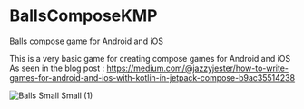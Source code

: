 # BallsComposeKMP
Balls compose game for Android and iOS

This is a very basic game for creating compose games for Android and iOS
As seen in the blog post : 
https://medium.com/@jazzyjester/how-to-write-games-for-android-and-ios-with-kotlin-in-jetpack-compose-b9ac35514238


![Balls Small Small (1)](https://github.com/jazzyjester/BallsComposeKMP/assets/739358/f39fb203-1ed0-4669-891c-2f032c7f2170)
